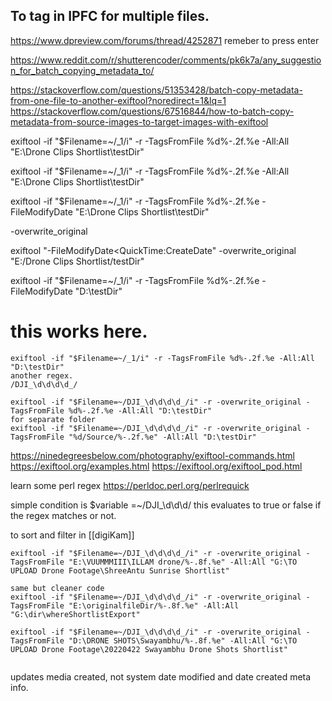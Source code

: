 ## To tag in IPFC for multiple files.

https://www.dpreview.com/forums/thread/4252871
remeber to press enter

https://www.reddit.com/r/shutterencoder/comments/pk6k7a/any_suggestion_for_batch_copying_metadata_to/

https://stackoverflow.com/questions/51353428/batch-copy-metadata-from-one-file-to-another-exiftool?noredirect=1&lq=1
https://stackoverflow.com/questions/67516844/how-to-batch-copy-metadata-from-source-images-to-target-images-with-exiftool

exiftool -if "$Filename=~/\_1/i" -r -TagsFromFile %d%-.2f.%e -All:All "E:\Drone Clips Shortlist\testDir"

exiftool -if "$Filename=~/\_1/i" -r -TagsFromFile %d%-.2f.%e -All:All "E:\Drone Clips Shortlist\testDir"

exiftool -if "$Filename=~/\_1/i" -r -TagsFromFile %d%-.2f.%e -FileModifyDate "E:\Drone Clips Shortlist\testDir"

-overwrite_original

exiftool "-FileModifyDate<QuickTime:CreateDate" -overwrite_original "E:/Drone Clips Shortlist/testDir"

exiftool -if "$Filename=~/\_1/i" -r -TagsFromFile %d%-.2f.%e -FileModifyDate "D:\testDir"

# this works here.

```
exiftool -if "$Filename=~/_1/i" -r -TagsFromFile %d%-.2f.%e -All:All "D:\testDir"
another regex.
/DJI_\d\d\d\d_/

exiftool -if "$Filename=~/DJI_\d\d\d\d_/i" -r -overwrite_original -TagsFromFile %d%-.2f.%e -All:All "D:\testDir"
for separate folder
exiftool -if "$Filename=~/DJI_\d\d\d\d_/i" -r -overwrite_original -TagsFromFile "%d/Source/%-.2f.%e" -All:All "D:\testDir"
```

https://ninedegreesbelow.com/photography/exiftool-commands.html
https://exiftool.org/examples.html
https://exiftool.org/exiftool_pod.html

learn some perl regex
https://perldoc.perl.org/perlrequick

simple condition is $variable =~/DJI\_\d\d\d/ this evaluates to true or false if the regex matches or not.

to sort and filter in [[digiKam]]

```
exiftool -if "$Filename=~/DJI_\d\d\d\d_/i" -r -overwrite_original -TagsFromFile "E:\VUUMMMIII\ILLAM drone/%-.8f.%e" -All:All "G:\TO UPLOAD Drone Footage\ShreeAntu Sunrise Shortlist"

same but cleaner code
exiftool -if "$Filename=~/DJI_\d\d\d\d_/i" -r -overwrite_original -TagsFromFile "E:\originalfileDir/%-.8f.%e" -All:All "G:\dir\whereShortlistExport"

exiftool -if "$Filename=~/DJI_\d\d\d\d_/i" -r -overwrite_original -TagsFromFile "D:\DRONE SHOTS\Swayambhu/%-.8f.%e" -All:All "G:\TO UPLOAD Drone Footage\20220422 Swayambhu Drone Shots Shortlist"


```

updates media created, not system date modified and date created meta info.
